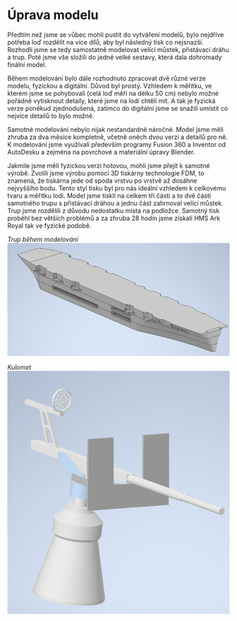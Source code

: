 # Úprava modelu

Předtím než jsme se vůbec mohli pustit do vytváření modelů, bylo nejdříve potřeba loď rozdělit na více dílů, aby byl následný tisk co nejsnazší. Rozhodli jsme se tedy samostatně modelovat velící můstek, přistávací dráhu a trup. Poté jsme vše složili do jedné velké sestavy, která dala dohromady finální model.

Během modelování bylo dále rozhodnuto zpracovat dvě různé verze modelu, fyzickou a digitální. Důvod byl prostý. Vzhledem k měřítku, ve kterém jsme se pohybovali (celá loď měří na délku 50 cm) nebylo možné pořádně vytisknout detaily, které jsme na lodi chtěli mít. A tak je fyzická verze poněkud zjednodušená, zatímco do digitální jsme se snažili umístit co nejvíce detailů to bylo možné.

Samotné modelování nebylo nijak nestandardně náročné. Model jsme měli zhruba za dva měsíce kompletně, včetně oněch dvou verzí a detailů pro ně. K modelování jsme využívali především programy Fusion 360 a Inventor od AutoDesku a zejména na povrchové a materiální úpravy Blender. 

Jakmile jsme měli fyzickou verzi hotovou, mohli jsme přejít k samotné výrobě. Zvolili jsme výrobu pomocí 3D tiskárny technologie FDM, to znamená, že tiskárna jede od spoda vrstvu po vrstvě až dosáhne nejvyššího bodu. Tento styl tisku byl pro nás ideální vzhledem k celkovému tvaru a měřítku lodi. Model jsme tiskli na celkem tři části a to dvě části samotného trupu s přistávací dráhou a jednu část zahrnoval velící můstek. Trup jsme rozdělili z důvodu nedostatku místa na podložce. Samotný tisk proběhl bez větších problémů a za zhruba 28 hodin jsme získali HMS Ark Royal tak ve fyzické podobě. 

*Trup během modelování*
![HMS Ark Royal Trup](../public/ark/trup.png)

*Kulomet*
![HMS Ark Royal Kulomet](../public/ark/vez.png)
